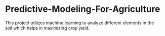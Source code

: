 # Predictive-Modeling-For-Agriculture
This project utilizes machine learning to analyze different elements in the soil which helps in maximizing crop yield.
